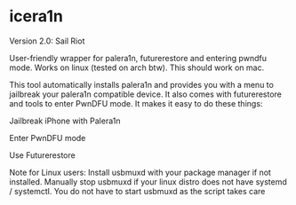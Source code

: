 # icera1n
Version 2.0: Sail Riot

User-friendly wrapper for palera1n, futurerestore and entering pwndfu mode.
Works on linux (tested on arch btw). This should work on mac.

This tool automatically installs palera1n and provides you with a
menu to jailbreak your palera1n compatible device. It also comes
with futurerestore and tools to enter PwnDFU mode. It makes it
easy to do these things:

Jailbreak iPhone with Palera1n

Enter PwnDFU mode

Use Futurerestore


Note for Linux users: Install usbmuxd with your package manager if not installed. Manually stop usbmuxd if your linux distro does not have systemd / systemctl. You do not have to start usbmuxd as the script takes care
